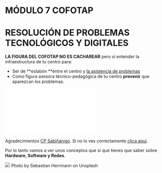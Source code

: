 # MÓDULO 7 COFOTAP
# RESOLUCIÓN DE PROBLEMAS TECNOLÓGICOS Y DIGITALES

**LA FIGURA DEL COFOTAP NO ES CACHAREAR** pero sí entender la infraestructura de tu centro para:
* Ser de **eslabón **entre el centro y [la asistencia de problemas](/problemas-que-hago.md)
* Como figura asesora técnico-pedagógica de tu centro **prevenir** que aparezcan los problemas.

<object data="/assets/funciones.pdf" type="application/pdf" width="100%" height="100%">
    <embed src="assets/funciones.pdf">
        <p>Agradecimientos <a href="https://formacionsabi.es/">CP Sabiñánigo</a>. Si no lo ves correctamente <a href="https://catedu.github.io/resolucion-de-problemas/assets/funciones.pdf">clica aquí</a>.</p>
    </embed>
</object>

Por lo tanto vamos a ver unos conceptos que sí que tienes que saber sobre **Hardware, Software y Redes**.

![](https://images.unsplash.com/photo-1552345386-6690de5b2c09?ixlib=rb-1.2.1&ixid=eyJhcHBfaWQiOjEyMDd9&auto=format&fit=crop&w=1500&q=80)
Photo by Sebastian Herrmann on Unsplash
